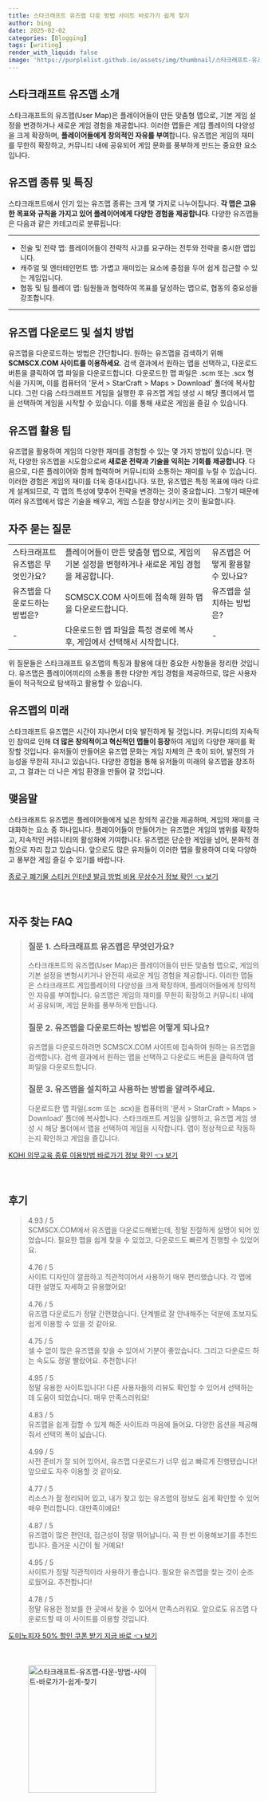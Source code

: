 ```yaml
---
title: 스타크래프트 유즈맵 다운 방법 사이트 바로가기 쉽게 찾기
author: bing
date: 2025-02-02
categories: [Blogging]
tags: [writing]
render_with_liquid: false
image: 'https://purplelist.github.io/assets/img/thumbnail/스타크래프트-유즈맵-다운-방법-사이트-바로가기-쉽게-찾기.webp'
---
```



<h2 id='스타크래프트 유즈맵 소개'>스타크래프트 유즈맵 소개</h2>

<p>스타크래프트의 유즈맵(User Map)은 플레이어들이 만든 맞춤형 맵으로, 기본 게임 설정을 변경하거나 새로운 게임 경험을 제공합니다. 이러한 맵들은 게임 플레이의 다양성을 크게 확장하며, <b>플레이어들에게 창의적인 자유를 부여</b>합니다. 유즈맵은 게임의 재미를 무한히 확장하고, 커뮤니티 내에 공유되어 게임 문화를 풍부하게 만드는 중요한 요소입니다.</p>

<h2 id='유즈맵 종류 및 특징'>유즈맵 종류 및 특징</h2>

<p>스타크래프트에서 인기 있는 유즈맵 종류는 크게 몇 가지로 나누어집니다. <b>각 맵은 고유한 목표와 규칙을 가지고 있어 플레이어에게 다양한 경험을 제공합니다</b>. 다양한 유즈맵들은 다음과 같은 카테고리로 분류됩니다:</p>

<hr />

<ul>
    <li>전술 및 전략 맵: 플레이어들이 전략적 사고를 요구하는 전투와 전략을 중시한 맵입니다.</li>
    <li>캐주얼 및 엔터테인먼트 맵: 가볍고 재미있는 요소에 중점을 두어 쉽게 접근할 수 있는 게임입니다.</li>
    <li>협동 및 팀 플레이 맵: 팀원들과 협력하여 목표를 달성하는 맵으로, 협동의 중요성을 강조합니다.</li>
</ul>

<hr />

<h2 id='유즈맵 다운로드 및 설치 방법'>유즈맵 다운로드 및 설치 방법</h2>

<p>유즈맵을 다운로드하는 방법은 간단합니다. 원하는 유즈맵을 검색하기 위해 <b>SCMSCX.COM 사이트를 이용하세요</b>. 검색 결과에서 원하는 맵을 선택하고, 다운로드 버튼을 클릭하여 맵 파일을 다운로드합니다. 다운로드한 맵 파일은 .scm 또는 .scx 형식을 가지며, 이를 컴퓨터의 '문서 > StarCraft > Maps > Download' 폴더에 복사합니다. 그런 다음 스타크래프트 게임을 실행한 후 유즈맵 게임 생성 시 해당 폴더에서 맵을 선택하여 게임을 시작할 수 있습니다. 이를 통해 새로운 게임을 즐길 수 있습니다.</p>

<h2 id='유즈맵 활용 팁'>유즈맵 활용 팁</h2>

<p>유즈맵을 활용하여 게임의 다양한 재미를 경험할 수 있는 몇 가지 방법이 있습니다. 먼저, 다양한 유즈맵을 시도함으로써 <b>새로운 전략과 기술을 익히는 기회를 제공합니다</b>. 다음으로, 다른 플레이어와 함께 협력하며 커뮤니티와 소통하는 재미를 누릴 수 있습니다. 이러한 경험은 게임의 재미를 더욱 증대시킵니다. 또한, 유즈맵은 특정 목표에 따라 다르게 설계되므로, 각 맵의 특성에 맞추어 전략을 변경하는 것이 중요합니다. 그렇기 때문에 여러 유즈맵에서 많은 기술을 배우고, 게임 스킬을 향상시키는 것이 필요합니다.</p>

<h2 id='자주 묻는 질문'>자주 묻는 질문</h2>

<table>
    <tr>
        <td>스타크래프트 유즈맵은 무엇인가요?</td>
        <td>플레이어들이 만든 맞춤형 맵으로, 게임의 기본 설정을 변형하거나 새로운 게임 경험을 제공합니다.</td>
        <td>유즈맵은 어떻게 활용할 수 있나요?</td>
    </tr>
    <tr>
        <td>유즈맵을 다운로드하는 방법은?</td>
        <td>SCMSCX.COM 사이트에 접속해 원하 맵을 다운로드합니다.</td>
        <td>유즈맵을 설치하는 방법은?</td>
    </tr>
    <tr>
        <td>-</td>
        <td>다운로드한 맵 파일을 특정 경로에 복사 후, 게임에서 선택해서 시작합니다.</td>
        <td>-</td>
    </tr>
</table>

<p>위 질문들은 스타크래프트 유즈맵의 특징과 활용에 대한 중요한 사항들을 정리한 것입니다. 유즈맵은 플레이어끼리의 소통을 통한 다양한 게임 경험을 제공하므로, 많은 사용자들이 적극적으로 탐색하고 활용할 수 있습니다.</p>

<h2 id='유즈맵의 미래'>유즈맵의 미래</h2>

<p>스타크래프트 유즈맵은 시간이 지나면서 더욱 발전하게 될 것입니다. 커뮤니티의 지속적인 참여로 인해 <b>더 많은 창의적이고 혁신적인 맵들이 등장</b>하여 게임의 다양한 재미를 확장할 것입니다. 유저들이 만들어온 유즈맵 문화는 게임 자체의 큰 축이 되어, 발전의 가능성을 무한히 지니고 있습니다. 다양한 경험을 통해 유저들이 미래의 유즈맵을 창조하고, 그 결과는 더 나은 게임 환경을 만들어 갈 것입니다.</p>

<h2 id='맺음말'>맺음말</h2>

<p>스타크래프트 유즈맵은 플레이어들에게 넓은 창의적 공간을 제공하며, 게임의 재미를 극대화하는 요소 중 하나입니다. 플레이어들이 만들어가는 유즈맵은 게임의 범위를 확장하고, 지속적인 커뮤니티의 활성화에 기여합니다. 유즈맵은 단순한 게임을 넘어, 문화적 경험으로 자리 잡고 있습니다. 앞으로도 많은 유저들이 이러한 맵을 활용하여 더욱 다양하고 풍부한 게임 즐길 수 있기를 바랍니다.</p>


<p><a class="click-button" title="종로구 폐기물 스티커 인터넷 발급 방법 비용 무상수거 정보 확인" href="https://purplelist.github.io/posts/%EC%A2%85%EB%A1%9C%EA%B5%AC-%ED%8F%90%EA%B8%B0%EB%AC%BC-%EC%8A%A4%ED%8B%B0%EC%BB%A4-%EC%9D%B8%ED%84%B0%EB%84%B7-%EB%B0%9C%EA%B8%89-%EB%B0%A9%EB%B2%95-%EB%B9%84%EC%9A%A9-%EB%AC%B4%EC%83%81%EC%88%98%EA%B1%B0-%EC%A0%95%EB%B3%B4-%ED%99%95%EC%9D%B8/" rel="dofollow">종로구 폐기물 스티커 인터넷 발급 방법 비용 무상수거 정보 확인 👈 보기</a></p><br>
<h2 id='자주_찾는_FAQ'>자주 찾는 FAQ</h2>
<div itemscope="" itemtype="https://schema.org/FAQPage">
<blockquote>
<div itemscope="" itemprop="mainEntity" itemtype="https://schema.org/Question">
<h3 itemprop="name">질문 1. 스타크래프트 유즈맵은 무엇인가요?</h3>
<div itemscope="" itemprop="acceptedAnswer" itemtype="https://schema.org/Answer">
<span itemprop="text">
<p>스타크래프트의 유즈맵(User Map)은 플레이어들이 만든 맞춤형 맵으로, 게임의 기본 설정을 변형시키거나 완전히 새로운 게임 경험을 제공합니다. 이러한 맵들은 스타크래프트 게임플레이의 다양성을 크게 확장하며, 플레이어들에게 창의적인 자유를 부여합니다. 유즈맵은 게임의 재미를 무한히 확장하고 커뮤니티 내에서 공유되며, 게임 문화를 풍부하게 만듭니다.</p>
</span>
</div>
</div>
<div itemscope="" itemprop="mainEntity" itemtype="https://schema.org/Question">
<h3 itemprop="name">질문 2. 유즈맵을 다운로드하는 방법은 어떻게 되나요?</h3>
<div itemscope="" itemprop="acceptedAnswer" itemtype="https://schema.org/Answer">
<span itemprop="text">
<p>유즈맵을 다운로드하려면 SCMSCX.COM 사이트에 접속하여 원하는 유즈맵을 검색합니다. 검색 결과에서 원하는 맵을 선택하고 다운로드 버튼을 클릭하여 맵 파일을 다운로드합니다.</p>
</span>
</div>
</div>
<div itemscope="" itemprop="mainEntity" itemtype="https://schema.org/Question">
<h3 itemprop="name">질문 3. 유즈맵을 설치하고 사용하는 방법을 알려주세요.</h3>
<div itemscope="" itemprop="acceptedAnswer" itemtype="https://schema.org/Answer">
<span itemprop="text">
<p>다운로드한 맵 파일(.scm 또는 .scx)을 컴퓨터의 '문서 > StarCraft > Maps > Download' 폴더에 복사합니다. 스타크래프트 게임을 실행하고, 유즈맵 게임 생성 시 해당 폴더에서 맵을 선택하여 게임을 시작합니다. 맵이 정상적으로 작동하는지 확인하고 게임을 즐깁니다.</p>
</span>
</div>
</div>
</blockquote>
</div>
<p><a class="click-button" title="KOHI 의무교육 종류 이용방법 바로가기 정보 확인" href="https://purplelist.github.io/posts/KOHI-%EC%9D%98%EB%AC%B4%EA%B5%90%EC%9C%A1-%EC%A2%85%EB%A5%98-%EC%9D%B4%EC%9A%A9%EB%B0%A9%EB%B2%95-%EB%B0%94%EB%A1%9C%EA%B0%80%EA%B8%B0-%EC%A0%95%EB%B3%B4-%ED%99%95%EC%9D%B8/" rel="dofollow">KOHI 의무교육 종류 이용방법 바로가기 정보 확인 👈 보기</a></p><br>
<h2 id='후기'>후기</h2>
<div itemscope itemtype="https://schema.org/Product">
  <blockquote>
  <div itemprop="review" itemscope itemtype="https://schema.org/Review">
      <div itemprop="reviewRating" itemscope itemtype="https://schema.org/Rating"> <span itemprop="ratingValue">4.93</span> / <span itemprop="bestRating">5</span> </div>
      <span itemprop="reviewBody">SCMSCX.COM에서 유즈맵을 다운로드해봤는데, 정말 친절하게 설명이 되어 있었습니다. 필요한 맵을 쉽게 찾을 수 있었고, 다운로드도 빠르게 진행할 수 있었어요.</span>
  </div>
  <br>
  <div itemprop="review" itemscope itemtype="https://schema.org/Review">
      <div itemprop="reviewRating" itemscope itemtype="https://schema.org/Rating"> <span itemprop="ratingValue">4.76</span> / <span itemprop="bestRating">5</span> </div>
      <span itemprop="reviewBody">사이트 디자인이 깔끔하고 직관적이어서 사용하기 매우 편리했습니다. 각 맵에 대한 설명도 자세하고 유용했어요!</span>
  </div>
  <br>
  <div itemprop="review" itemscope itemtype="https://schema.org/Review">
      <div itemprop="reviewRating" itemscope itemtype="https://schema.org/Rating"> <span itemprop="ratingValue">4.76</span> / <span itemprop="bestRating">5</span> </div>
      <span itemprop="reviewBody">유즈맵 다운로드가 정말 간편했습니다. 단계별로 잘 안내해주는 덕분에 초보자도 쉽게 이용할 수 있을 것 같아요.</span>
  </div>
  <br>
  <div itemprop="review" itemscope itemtype="https://schema.org/Review">
      <div itemprop="reviewRating" itemscope itemtype="https://schema.org/Rating"> <span itemprop="ratingValue">4.75</span> / <span itemprop="bestRating">5</span> </div>
      <span itemprop="reviewBody">셀 수 없이 많은 유즈맵을 찾을 수 있어서 기분이 좋았습니다. 그리고 다운로드 하는 속도도 정말 빨랐어요. 추천합니다!</span>
  </div>
  <br>
  <div itemprop="review" itemscope itemtype="https://schema.org/Review">
      <div itemprop="reviewRating" itemscope itemtype="https://schema.org/Rating"> <span itemprop="ratingValue">4.95</span> / <span itemprop="bestRating">5</span> </div>
      <span itemprop="reviewBody">정말 유용한 사이트입니다! 다른 사용자들의 리뷰도 확인할 수 있어서 선택하는 데 도움이 되었습니다. 매우 만족스러워요!</span>
  </div>
  <br>
  <div itemprop="review" itemscope itemtype="https://schema.org/Review">
      <div itemprop="reviewRating" itemscope itemtype="https://schema.org/Rating"> <span itemprop="ratingValue">4.83</span> / <span itemprop="bestRating">5</span> </div>
      <span itemprop="reviewBody">유즈맵을 쉽게 접할 수 있게 해준 사이트라 마음에 들어요. 다양한 옵션을 제공해줘서 선택의 폭이 넓습니다.</span>
  </div>
  <br>
  <div itemprop="review" itemscope itemtype="https://schema.org/Review">
      <div itemprop="reviewRating" itemscope itemtype="https://schema.org/Rating"> <span itemprop="ratingValue">4.99</span> / <span itemprop="bestRating">5</span> </div>
      <span itemprop="reviewBody">사전 준비가 잘 되어 있어서, 유즈맵 다운로드가 너무 쉽고 빠르게 진행됐습니다! 앞으로도 자주 이용할 것 같아요.</span>
  </div>
  <br>
  <div itemprop="review" itemscope itemtype="https://schema.org/Review">
      <div itemprop="reviewRating" itemscope itemtype="https://schema.org/Rating"> <span itemprop="ratingValue">4.77</span> / <span itemprop="bestRating">5</span> </div>
      <span itemprop="reviewBody">리소스가 잘 정리되어 있고, 내가 찾고 있는 유즈맵의 정보도 쉽게 확인할 수 있어 매우 편리합니다. 대만족이에요!</span>
  </div>
  <br>
  <div itemprop="review" itemscope itemtype="https://schema.org/Review">
      <div itemprop="reviewRating" itemscope itemtype="https://schema.org/Rating"> <span itemprop="ratingValue">4.87</span> / <span itemprop="bestRating">5</span> </div>
      <span itemprop="reviewBody">유즈맵이 많은 편인데, 접근성이 정말 뛰어납니다. 꼭 한 번 이용해보기를 추천드립니다. 즐거운 시간이 될 거예요!</span>
  </div>
  <br>
  <div itemprop="review" itemscope itemtype="https://schema.org/Review">
      <div itemprop="reviewRating" itemscope itemtype="https://schema.org/Rating"> <span itemprop="ratingValue">4.95</span> / <span itemprop="bestRating">5</span> </div>
      <span itemprop="reviewBody">사이트가 정말 직관적이라 사용하기 좋습니다. 필요한 유즈맵을 찾는 것이 순조로웠어요. 추천합니다!</span>
  </div>
  <br>
  <div itemprop="review" itemscope itemtype="https://schema.org/Review">
      <div itemprop="reviewRating" itemscope itemtype="https://schema.org/Rating"> <span itemprop="ratingValue">4.78</span> / <span itemprop="bestRating">5</span> </div>
      <span itemprop="reviewBody">정말 유용한 정보를 한 곳에서 찾을 수 있어서 만족스러워요. 앞으로도 유즈맵 다운로드할 때 이 사이트를 이용할 것입니다.</span>
  </div>
  </blockquote>
</div>
<p><a class="click-button" title="도미노피자 50% 할인 쿠폰 받기 지금 바로" href="https://purplelist.github.io/posts/%EB%8F%84%EB%AF%B8%EB%85%B8%ED%94%BC%EC%9E%90-50-%ED%95%A0%EC%9D%B8-%EC%BF%A0%ED%8F%B0-%EB%B0%9B%EA%B8%B0-%EC%A7%80%EA%B8%88-%EB%B0%94%EB%A1%9C/" rel="dofollow">도미노피자 50% 할인 쿠폰 받기 지금 바로 👈 보기</a></p><br>
<figure class="image"><img src="https://purplelist.github.io/assets/img/thumbnail/스타크래프트-유즈맵-다운-방법-사이트-바로가기-쉽게-찾기.webp" alt="스타크래프트-유즈맵-다운-방법-사이트-바로가기-쉽게-찾기" width="256" height="256"></figure>